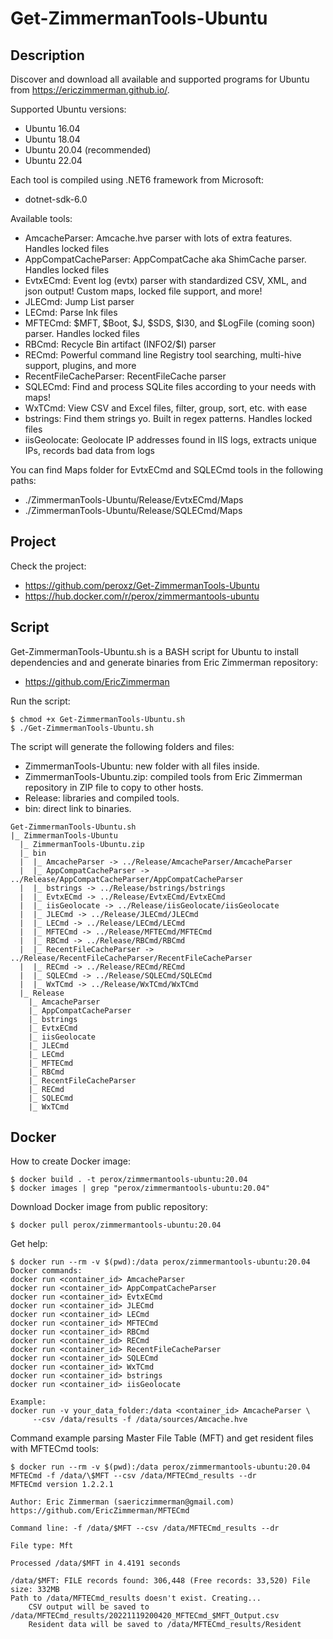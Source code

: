 # Get-ZimmermanTools-Ubuntu

## Description
Discover and download all available and supported programs for Ubuntu from https://ericzimmerman.github.io/.

Supported Ubuntu versions:
- Ubuntu 16.04
- Ubuntu 18.04
- Ubuntu 20.04 (recommended)
- Ubuntu 22.04

Each tool is compiled using .NET6 framework from Microsoft:
- dotnet-sdk-6.0

Available tools:
- AmcacheParser: Amcache.hve parser with lots of extra features. Handles locked files
- AppCompatCacheParser: AppCompatCache aka ShimCache parser. Handles locked files
- EvtxECmd: Event log (evtx) parser with standardized CSV, XML, and json output! Custom maps, locked file support, and more!
- JLECmd: Jump List parser
- LECmd: Parse lnk files
- MFTECmd: $MFT, $Boot, $J, $SDS, $I30, and $LogFile (coming soon) parser. Handles locked files
- RBCmd: Recycle Bin artifact (INFO2/$I) parser
- RECmd: Powerful command line Registry tool searching, multi-hive support, plugins, and more
- RecentFileCacheParser: RecentFileCache parser
- SQLECmd: Find and process SQLite files according to your needs with maps!
- WxTCmd: View CSV and Excel files, filter, group, sort, etc. with ease
- bstrings: Find them strings yo. Built in regex patterns. Handles locked files
- iisGeolocate: Geolocate IP addresses found in IIS logs, extracts unique IPs, records bad data from logs

You can find Maps folder for EvtxECmd and SQLECmd tools in the following paths:
- ./ZimmermanTools-Ubuntu/Release/EvtxECmd/Maps
- ./ZimmermanTools-Ubuntu/Release/SQLECmd/Maps

## Project
Check the project:
- https://github.com/peroxz/Get-ZimmermanTools-Ubuntu
- https://hub.docker.com/r/perox/zimmermantools-ubuntu

## Script
Get-ZimmermanTools-Ubuntu.sh is a BASH script for Ubuntu to install dependencies and and generate binaries from Eric Zimmerman repository:
- https://github.com/EricZimmerman

Run the script:

```
$ chmod +x Get-ZimmermanTools-Ubuntu.sh
$ ./Get-ZimmermanTools-Ubuntu.sh
```

The script will generate the following folders and files:
- ZimmermanTools-Ubuntu: new folder with all files inside.
- ZimmermanTools-Ubuntu.zip: compiled tools from Eric Zimmerman repository in ZIP file to copy to other hosts.
- Release: libraries and compiled tools.
- bin: direct link to binaries.

```
Get-ZimmermanTools-Ubuntu.sh
|_ ZimmermanTools-Ubuntu
  |_ ZimmermanTools-Ubuntu.zip
  |_ bin
  |  |_ AmcacheParser -> ../Release/AmcacheParser/AmcacheParser
  |  |_ AppCompatCacheParser -> ../Release/AppCompatCacheParser/AppCompatCacheParser
  |  |_ bstrings -> ../Release/bstrings/bstrings
  |  |_ EvtxECmd -> ../Release/EvtxECmd/EvtxECmd
  |  |_ iisGeolocate -> ../Release/iisGeolocate/iisGeolocate
  |  |_ JLECmd -> ../Release/JLECmd/JLECmd
  |  |_ LECmd -> ../Release/LECmd/LECmd
  |  |_ MFTECmd -> ../Release/MFTECmd/MFTECmd
  |  |_ RBCmd -> ../Release/RBCmd/RBCmd
  |  |_ RecentFileCacheParser -> ../Release/RecentFileCacheParser/RecentFileCacheParser
  |  |_ RECmd -> ../Release/RECmd/RECmd
  |  |_ SQLECmd -> ../Release/SQLECmd/SQLECmd
  |  |_ WxTCmd -> ../Release/WxTCmd/WxTCmd
  |_ Release
    |_ AmcacheParser
    |_ AppCompatCacheParser
    |_ bstrings
    |_ EvtxECmd
    |_ iisGeolocate
    |_ JLECmd
    |_ LECmd
    |_ MFTECmd
    |_ RBCmd
    |_ RecentFileCacheParser
    |_ RECmd
    |_ SQLECmd
    |_ WxTCmd
```

## Docker

How to create Docker image:
```
$ docker build . -t perox/zimmermantools-ubuntu:20.04
$ docker images | grep "perox/zimmermantools-ubuntu:20.04"
```

Download Docker image from public repository:
```
$ docker pull perox/zimmermantools-ubuntu:20.04
```

Get help:
```
$ docker run --rm -v $(pwd):/data perox/zimmermantools-ubuntu:20.04
Docker commands:
docker run <container_id> AmcacheParser
docker run <container_id> AppCompatCacheParser
docker run <container_id> EvtxECmd
docker run <container_id> JLECmd
docker run <container_id> LECmd
docker run <container_id> MFTECmd
docker run <container_id> RBCmd
docker run <container_id> RECmd
docker run <container_id> RecentFileCacheParser
docker run <container_id> SQLECmd
docker run <container_id> WxTCmd
docker run <container_id> bstrings
docker run <container_id> iisGeolocate

Example:
docker run -v your_data_folder:/data <container_id> AmcacheParser \
     --csv /data/results -f /data/sources/Amcache.hve
```

Command example parsing Master File Table (MFT) and get resident files with MFTECmd tools:
```
$ docker run --rm -v $(pwd):/data perox/zimmermantools-ubuntu:20.04 MFTECmd -f /data/\$MFT --csv /data/MFTECmd_results --dr
MFTECmd version 1.2.2.1

Author: Eric Zimmerman (saericzimmerman@gmail.com)
https://github.com/EricZimmerman/MFTECmd

Command line: -f /data/$MFT --csv /data/MFTECmd_results --dr

File type: Mft

Processed /data/$MFT in 4.4191 seconds

/data/$MFT: FILE records found: 306,448 (Free records: 33,520) File size: 332MB
Path to /data/MFTECmd_results doesn't exist. Creating...
	CSV output will be saved to /data/MFTECmd_results/20221119200420_MFTECmd_$MFT_Output.csv
	Resident data will be saved to /data/MFTECmd_results/Resident
```
